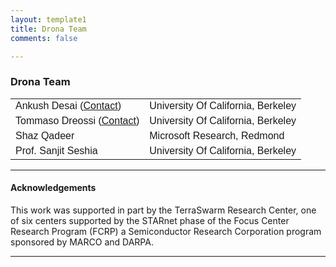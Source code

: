 ```yaml
---
layout: template1
title: Drona Team
comments: false

---
```

<!-- Main component for a primary marketing message or call to action -->
<head>
<style>
table {
    font-family: arial, sans-serif;
    border-collapse: collapse;
    width: 100%;
}

td, th {
    border: 1px solid #dddddd;
    text-align: left;
    padding: 8px;
}

tr:nth-child(even) {
    background-color: #dddddd;
}
</style>
</head>

<div class="jumbotron">
<h3>Drona Team</h3>
<table>
  <tr>
    <td>Ankush Desai (<a href="mailto:ankushdesai@gmail.com">Contact</a>)</td>
    <td>University Of California, Berkeley</td>
  </tr>
  <tr>
    <td>Tommaso Dreossi (<a href="mailto:tommaso@berkeley.edu">Contact</a>)</td>
    <td>University Of California, Berkeley</td>
  </tr>
  <tr>
    <td>Shaz Qadeer</td>
    <td>Microsoft Research, Redmond</td>
  </tr>
  <tr>
    <td>Prof. Sanjit Seshia</td>
    <td>University Of California, Berkeley</td>
  </tr>
</table>

<hr>
    <h4><b>Acknowledgements</b></h4>
    <p>
      This work was supported in part by the TerraSwarm Research Center, one of six centers supported by the STARnet phase of the Focus Center Research Program (FCRP) a Semiconductor Research Corporation program sponsored by MARCO and DARPA.
    </p>
<hr>
</div>
